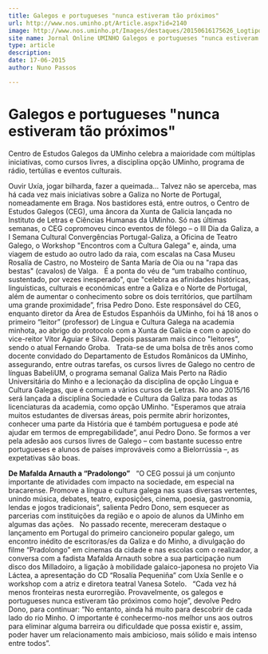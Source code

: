 ```yaml
---
title: Galegos e portugueses "nunca estiveram tão próximos"
url: http://www.nos.uminho.pt/Article.aspx?id=2140
image: http://www.nos.uminho.pt/Images/destaques/20150616175626_LogtipodoIDiadaGalizaemBragaemjaneirode2013.jpg
site name: Jornal Online UMINHO Galegos e portugueses "nunca estiveram tão próximos"
type: article
description: 
date: 17-06-2015
author: Nuno Passos

---
```

# Galegos e portugueses "nunca estiveram tão próximos"


  

Centro de Estudos Galegos da UMinho celebra a maioridade com múltiplas iniciativas, como cursos livres, a disciplina opção UMinho, programa de rádio, tertúlias e eventos culturais.

Ouvir Uxía, jogar bilharda, fazer a queimada… Talvez não se aperceba, mas há cada vez mais iniciativas sobre a Galiza no Norte de Portugal, nomeadamente em Braga. Nos bastidores está, entre outros, o Centro de Estudos Galegos (CEG), uma âncora da Xunta de Galicia lançada no Instituto de Letras e Ciências Humanas da UMinho. Só nas últimas semanas, o CEG copromoveu cinco eventos de fôlego – o III Dia da Galiza, a I Semana Cultural Convergências Portugal-Galiza, a Oficina de Teatro Galego, o Workshop "Encontros com a Cultura Galega" e, ainda, uma viagem de estudo ao outro lado da raia, com escalas na Casa Museu Rosalía de Castro, no Mosteiro de Santa María de Oia ou na "rapa das bestas" (cavalos) de Valga.
 
É a ponta do véu de “um trabalho contínuo, sustentado, por vezes inesperado", que "celebra as afinidades históricas, linguísticas, culturais e económicas entre a Galiza e o Norte de Portugal, além de aumentar o conhecimento sobre os dois territórios, que partilham uma grande proximidade”, frisa Pedro Dono. Este responsável do CEG, enquanto diretor da Área de Estudos Espanhóis da UMinho, foi há 18 anos o primeiro “leitor” (professor) de Língua e Cultura Galega na academia minhota, ao abrigo do protocolo com a Xunta de Galicia e com o apoio do vice-reitor Vítor Aguiar e Silva. Depois passaram mais cinco "leitores", sendo o atual Fernando Groba.
 
Trata-se de uma bolsa de três anos como docente convidado do Departamento de Estudos Românicos da UMinho, assegurando, entre outras tarefas, os cursos livres de Galego no centro de línguas BabeliUM, o programa semanal Galiza Mais Perto na Rádio Universitária do Minho e a lecionação da disciplina de opção Língua e Cultura Galegas, que é comum a vários cursos de Letras. No ano 2015/16 será lançada a disciplina Sociedade e Cultura da Galiza para todas as licenciaturas da academia, como opção UMinho. "Esperamos que atraia muitos estudantes de diversas áreas, pois permite abrir horizontes, conhecer uma parte da História que é também portuguesa e pode até ajudar em termos de empregabilidade”, anui Pedro Dono. Se formos a ver pela adesão aos cursos livres de Galego – com bastante sucesso entre portugueses e alunos de países improváveis como a Bielorrússia –, as expetativas são boas.
 

**De Mafalda Arnauth a “Pradolongo”** 
 
“O CEG possui já um conjunto importante de atividades com impacto na sociedade, em especial na bracarense. Promove a língua e cultura galega nas suas diversas vertentes, unindo música, debates, teatro, exposições, cinema, poesia, gastronomia, lendas e jogos tradicionais”, salienta Pedro Dono, sem esquecer as parcerias com instituições da região e o apoio de alunos da UMinho em algumas das ações.
 
No passado recente, mereceram destaque o lançamento em Portugal do primeiro cancioneiro popular galego, um encontro inédito de escritoras/es da Galiza e do Minho, a divulgação do filme “Pradolongo” em cinemas da cidade e nas escolas com o realizador, a conversa com a fadista Mafalda Arnauth sobre a sua participação num disco dos Milladoiro, a ligação à mobilidade galaico-japonesa no projeto Via Láctea, a apresentação do CD “Rosalía Pequeniña” com Uxía Senlle e o workshop com a atriz e diretora teatral Vanesa Sotelo.
 
“Cada vez há menos fronteiras nesta eurorregião. Provavelmente, os galegos e portugueses nunca estiveram tão próximos como hoje”, devolve Pedro Dono, para continuar: “No entanto, ainda há muito para descobrir de cada lado do rio Minho. O importante é conhecermo-nos melhor uns aos outros para eliminar alguma barreira ou dificuldade que possa existir e, assim, poder haver um relacionamento mais ambicioso, mais sólido e mais intenso entre todos”.

